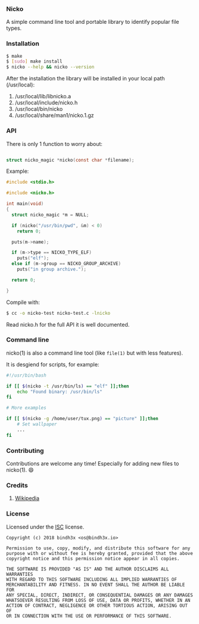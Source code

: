 ### Nicko

A simple command line tool and portable library to identify
popular file types.

### Installation

```bash
$ make
$ [sudo] make install
$ nicko --help && nicko --version
```

After the installation the library will be installed in your local path
(/usr/local):

1. /usr/local/lib/libnicko.a
2. /usr/local/include/nicko.h
3. /usr/local/bin/nicko
4. /usr/local/share/man1/nicko.1.gz

### API

There is only 1 function to worry about:

```c

struct nicko_magic *nicko(const char *filename);

```

Example:

```c
#include <stdio.h>

#include <nicko.h>

int main(void)
{
  struct nicko_magic *m = NULL;

  if (nicko("/usr/bin/pwd", &m) < 0)
    return 0;

  puts(m->name);

  if (m->type == NICKO_TYPE_ELF)
    puts("elf");
  else if (m->group == NICKO_GROUP_ARCHIVE)
    puts("in group archive.");

  return 0;

}
```

Compile with:

```bash
$ cc -o nicko-test nicko-test.c -lnicko
```

Read nicko.h for the full API it is well documented.


### Command line

nicko(1) is also a command line tool (like `file(1)` but with less
features).

It is desgiend for scripts, for example:

```bash
#!/usr/bin/bash

if [[ $(nicko -t /usr/bin/ls) == "elf" ]];then
    echo "Found binary: /usr/bin/ls"
fi

# More examples

if [[ $(nicko -g /home/user/tux.png) == "picture" ]];then
    # Set wallpaper
    ...
fi
```

### Contributing

Contributions are welcome any time!
Especially for adding new files to nicko(1). :smile:

### Credits

1. [Wikipedia](https://en.wikipedia.org/wiki/List_of_file_signatures)

### License

Licensed under the [ISC](https://opensource.org/licenses/ISC) license.

    Copyright (c) 2018 bindh3x <os@bindh3x.io>

    Permission to use, copy, modify, and distribute this software for any
    purpose with or without fee is hereby granted, provided that the above
    copyright notice and this permission notice appear in all copies.

    THE SOFTWARE IS PROVIDED "AS IS" AND THE AUTHOR DISCLAIMS ALL
    WARRANTIES
    WITH REGARD TO THIS SOFTWARE INCLUDING ALL IMPLIED WARRANTIES OF
    MERCHANTABILITY AND FITNESS. IN NO EVENT SHALL THE AUTHOR BE LIABLE FOR
    ANY SPECIAL, DIRECT, INDIRECT, OR CONSEQUENTIAL DAMAGES OR ANY DAMAGES
    WHATSOEVER RESULTING FROM LOSS OF USE, DATA OR PROFITS, WHETHER IN AN
    ACTION OF CONTRACT, NEGLIGENCE OR OTHER TORTIOUS ACTION, ARISING OUT OF
    OR IN CONNECTION WITH THE USE OR PERFORMANCE OF THIS SOFTWARE.

